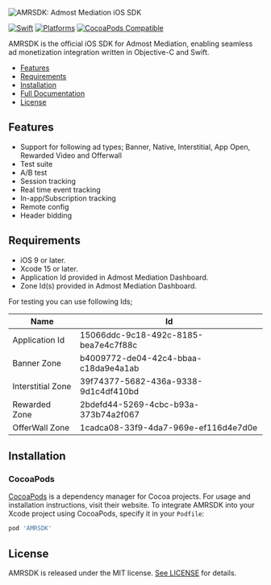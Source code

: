 ![AMRSDK: Admost Mediation iOS SDK](https://www.admost.com/img/logo.svg)

[![Swift](https://img.shields.io/badge/Swift-4.0_6.0-orange?style=flat-square)](https://img.shields.io/badge/Swift-5.9_5.10_6.0-Orange?style=flat-square)
[![Platforms](https://img.shields.io/badge/Platforms-_iOS-yellowgreen?style=flat-square)](https://img.shields.io/badge/Platforms-macOS_iOS_tvOS_watchOS_vision_OS_Linux_Windows_Android-Green?style=flat-square)
[![CocoaPods Compatible](https://img.shields.io/cocoapods/v/AMRSDK.svg?style=flat-square)](https://img.shields.io/cocoapods/v/AMRSDK.svg)


AMRSDK is the official iOS SDK for Admost Mediation, enabling seamless ad monetization integration written in Objective-C and Swift.

- [Features](#features)
- [Requirements](#requirements)
- [Installation](#installation)
- [Full Documentation](https://admost.github.io/amrios/)
- [License](#license)

## Features

- Support for following ad types; Banner, Native, Interstitial, App Open, Rewarded Video and Offerwall
- Test suite
- A/B test
- Session tracking
- Real time event tracking
- In-app/Subscription tracking
- Remote config
- Header bidding

## Requirements

- iOS 9 or later.
- Xcode 15 or later.
- Application Id provided in Admost Mediation Dashboard.
- Zone Id(s) provided in Admost Mediation Dashboard.

For testing you can use following Ids;

| Name                                             | Id
| ---------------------------------------------------- |-------------------------------------------------------------------------------------------------------------------- |
| Application Id | 15066ddc-9c18-492c-8185-bea7e4c7f88c |
| Banner Zone                                                | b4009772-de04-42c4-bbaa-c18da9e4a1ab                                                                      |
| Interstitial Zone                                              | 39f74377-5682-436a-9338-9d1c4df410bd                                                                      |
| Rewarded Zone                                              | 2bdefd44-5269-4cbc-b93a-373b74a2f067                                                                      |
| OfferWall Zone                                              | 1cadca08-33f9-4da7-969e-ef116d4e7d0e                                                                      |


## Installation

### CocoaPods

[CocoaPods](https://cocoapods.org) is a dependency manager for Cocoa projects. For usage and installation instructions, visit their website. To integrate AMRSDK into your Xcode project using CocoaPods, specify it in your `Podfile`:

```ruby
pod 'AMRSDK'
```


## License

AMRSDK is released under the MIT license. [See LICENSE](https://github.com/admost/AMR-IOS-SDK/blob/master/LICENSE) for details.
